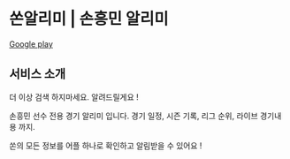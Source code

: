 # 쏜알리미 | 손흥민 알리미

[Google play](https://play.google.com/store/apps/details?id=com.sonny_alarm)

## 서비스 소개

더 이상 검색 하지마세요. 알려드릴게요 !

손흥민 선수 전용 경기 알리미 입니다.
경기 일정, 시즌 기록, 리그 순위, 라이브 경기내용 까지.

쏜의 모든 정보를 어플 하나로 확인하고 알림받을 수 있어요 !
